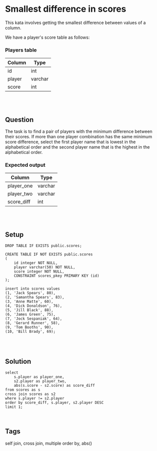 # Smallest difference in scores
This kata involves getting the smallest difference between values of a column.  

We have a player's score table as follows:  

### Players table
| Column | Type    |
|--------|---------|
| id     | int     |
| player | varchar |
| score  | int     |

<br><br>

## Question
The task is to find a pair of players with the minimum difference between their scores. If more than one player
combination has the same minimum score difference, select the first player name that is lowest in the alphabetical 
order and the second player name that is the highest in the alphabetical order.

### Expected output
| Column     | Type |
|------------| ---- |
| player_one | varchar |
| player_two | varchar |
| score_diff | int |  

<br><br>

## Setup
```postgresql
DROP TABLE IF EXISTS public.scores;

CREATE TABLE IF NOT EXISTS public.scores
(
    id integer NOT NULL,
    player varchar(50) NOT NULL,
    score integer NOT NULL,
    CONSTRAINT scores_pkey PRIMARY KEY (id)
);

insert into scores values
(1, 'Jack Spears', 80),
(2, 'Samantha Spears', 83),
(3, 'Anne Matte', 60),
(4, 'Dick Donaldson', 76),
(5, 'Jill Black', 88),
(6, 'James Green', 75),
(7, 'Jock Sespaniak', 64),
(8, 'Gerard Runner', 58),
(9, 'Tom Booths', 90),
(10, 'Bill Brady', 69);
```
<br><br>

## Solution
```postgresql
select
    s.player as player_one,
    s2.player as player_two,
    abs(s.score - s2.score) as score_diff
from scores as s
cross join scores as s2
where s.player != s2.player
order by score_diff, s.player, s2.player DESC
limit 1;
```
<br>

## Tags
self join, cross join, multiple order by, abs()

